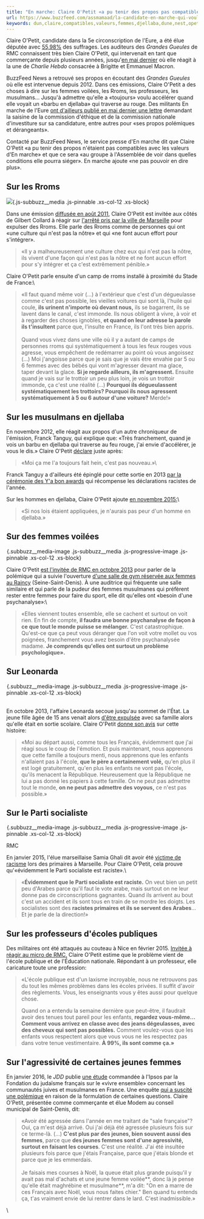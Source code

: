 ```yaml
---
title: "En marche: Claire O'Petit «a pu tenir des propos pas compatibles avec les valeurs» du mouvement"
url: https://www.buzzfeed.com/assmamaad/la-candidate-en-marche-qui-voulait-accelerer-en-voyant-un?utm_term=.ulWAxz829#.gb3A5m0Do
keywords: dun,claire,compatibles,valeurs,femmes,djellaba,dune,nest,opetit,rroms,propos,marche,cest,mouvement
---
```

Claire O'Petit, candidate dans la 5e circonscription de l'Eure, a été élue députée avec [55,98%](http://elections.interieur.gouv.fr/legislatives-2017/027/02705.html) des suffrages. Les auditeurs des *Grandes Gueules* de RMC connaissent très bien Claire O\'Petit, qui intervenait en tant que commerçante depuis plusieurs années, jusqu\'[en mai dernier](http://rmc.bfmtv.com/mediaplayer/video/pascal-perri-et-claire-o-petit-chargent-lourdement-charlie-hebdo-943399.html) où elle réagit à la une de *Charlie Hebdo* consacrée à Brigitte et Emmanuel Macron.

BuzzFeed News a retrouvé ses propos en écoutant des *Grandes Gueules* où elle est intervenue depuis 2012. Dans ces émissions, Claire O\'Petit a des choses à dire sur les femmes voilées, les Rroms, les professeurs, les musulmans\... Jusqu\'à admettre qu\'elle a «toujours» voulu accélérer quand elle voyait un «barbu en djellaba» qui traverse au rouge. Des militants En marche de l\'Eure [ont d\'ailleurs publié en mai dernier une lettre](https://actu.fr/normandie/eure_27/la-republique-marche-militants-leure-divises-par-leur-candidate-grande-gueule-claire-opetit_2225300.html) demandant la saisine de la commission d\'éthique et de la commission nationale d\'investiture sur sa candidature, entre autres pour «ses propos polémiques et dérangeants».

Contacté par BuzzFeed News, le service presse d'En marche dit que Claire O'Petit «a pu tenir des propos n'étaient pas compatibles avec les valeurs d'En marche» et que ce sera «au groupe à l'Assemblée de voir dans quelles conditions elle pourra siéger». En marche ajoute «ne pas pouvoir en dire plus».

Sur les Rroms
-------------

![](https://img.buzzfeed.com/buzzfeed-static/static/2017-06/16/12/asset/buzzfeed-prod-fastlane-02/sub-buzz-12505-1497631173-1.jpg?downsize=700%3A%2A&output-quality=auto&output-format=auto&output-quality=auto&output-format=auto&downsize=360:*){.js-subbuzz__media .js-pinnable .xs-col-12 .xs-block}

Dans une émission [diffusée en août 2011](https://www.youtube.com/watch?v=vBVsBtAbvyY), Claire O\'Petit est invitée aux côtés de Gilbert Collard à réagir sur [l\'arrêté pris par la ville de Marseille](http://www.20minutes.fr/societe/768474-20110809-marseille-ville-prend-arrete-expulser-roms) pour expulser des Rroms. Elle parle des Rroms comme de personnes qui ont «une culture qui n'est pas la nôtre» et qui «ne font aucun effort pour s\'intégrer».

> «lI y a malheureusement une culture chez eux qui n'est pas la nôtre, ils vivent d'une façon qui n'est pas la nôtre et ne font aucun effort pour s'y intégrer et ça c'est extrêmement pénible.»

Claire O'Petit parle ensuite d'un camp de rroms installé à proximité du Stade de France:\

> «Il faut quand même voir (\...) à l\'extérieur que c'est d'un dégueulasse comme c'est pas possible, les vieilles voitures qui sont là, l'huile qui coule, **ils urinent n'importe où devant nous,** ils se bagarrent, ils se lavent dans le canal, c'est immonde. Ils nous obligent à vivre, à voir et à regarder des choses ignobles, **et quand on leur adresse la parole ils t'insultent** parce que, l'insulte en France, ils l'ont très bien appris.\
> \
> Quand vous vivez dans une ville où il y a autant de camps de personnes rroms qui systématiquement à tous les feux rouges vous agresse, vous empêchent de redémarrer au point où vous angoissez (\...) Moi j'angoisse parce que je sais que je vais être envahie par 5 ou 6 femmes avec des bébés qui vont m'agresser devant ma glace, taper devant la glace. **Si je regarde ailleurs, ils m'agressent.** Ensuite quand je vais sur le trottoir un peu plus loin, je vois un trottoir immonde, ça c'est une réalité (\...) **Pourquoi ils dégueulassent systématiquement les trottoirs? Pourquoi ils nous agressent systématiquement à 5 ou 6 autour d'une voiture?** Merde!»

Sur les musulmans en djellaba
-----------------------------

En novembre 2012, elle réagit aux propos d\'un autre chroniqueur de l\'émission, Franck Tanguy, qui explique que: «Très franchement, quand je vois un barbu en djellaba qui traverse au feu rouge, j\'ai envie d\'accélérer, je vous le dis.» Claire O\'Petit [déclare](https://www.youtube.com/watch?v=FDe1oiDSaS8) juste après:

> «Moi ça me l'a toujours fait hein, c'est pas nouveau.»\

Franck Tanguy a d\'ailleurs été épinglé pour cette sortie en 2013 [par la cérémonie des Y\'a bon awards](http://www.lesinrocks.com/2013/06/11/actualite/ya-bon-awards-les-cesar-du-racisme-episode-4-11401963/) qui récompense les déclarations racistes de l\'année.

Sur les hommes en djellaba, Claire O\'Petit ajoute [en novembre 2015:](https://twitter.com/GG_RMC/status/667279885233057792)\

> «Si nos lois étaient appliquées, je n\'aurais pas peur d\'un homme en djellaba.»

Sur des femmes voilées 
-----------------------

![](data:image/gif;base64,R0lGODlhAQABAIAAAAAAAP///yH5BAEAAAAALAAAAAABAAEAAAIBRAA7){.subbuzz__media-image .js-subbuzz__media .js-progressive-image .js-pinnable .xs-col-12 .xs-block}

Claire O\'Petit [est l\'invitée de RMC en octobre 2013](https://www.youtube.com/watch?v=EZ_izrMP9Do) pour parler de la polémique qui a suivie l\'ouverture [d\'une salle de gym réservée aux femmes au Raincy](http://www.lemonde.fr/societe/article/2013/09/30/au-raincy-polemique-autour-d-un-club-de-gym-reserve-aux-femmes_3487094_3224.html) (Seine-Saint-Denis). À une auditrice qui fréquente une salle similaire et qui parle de la pudeur des femmes musulmanes qui préfèrent rester entre femmes pour faire du sport, elle dit qu\'elles ont «besoin d\'une psychanalyse»:\

> «Elles viennent toutes ensemble, elle se cachent et surtout on voit rien. En fin de compte, **il faudra une bonne psychanalyse de façon à ce que tout le monde puisse se mélanger.** C'est catastrophique. Qu'est-ce que ça peut vous déranger que l'on voit votre mollet ou vos poignées, franchement vous avez besoin d'être psychanalysée madame. **Je comprends qu'elles ont surtout un problème psychologique».**

Sur Leonarda 
-------------

![](data:image/gif;base64,R0lGODlhAQABAIAAAAAAAP///yH5BAEAAAAALAAAAAABAAEAAAIBRAA7){.subbuzz__media-image .js-subbuzz__media .js-progressive-image .js-pinnable .xs-col-12 .xs-block}

\
En octobre 2013, l\'affaire Leonarda secoue jusqu\'au sommet de l\'État. La jeune fille âgée de 15 ans venait alors [d\'être expulsée](http://www.liberation.fr/societe/2013/10/16/expulsion-de-leonarda-ce-qui-s-est-passe_939954) avec sa famille alors qu\'elle était en sortie scolaire. Claire O\'Petit [donne son avis](http://rmc.bfmtv.com/emission/claire-opetit-heureusement-quon-na-pas-donne-papiers-a-famille-leonarda-533334.html) sur cette histoire:

> «Moi au départ aussi, comme tous les Français, évidemment que j'ai réagi sous le coup de l'émotion. Et puis maintenant, nous apprenons que cette famille a toujours menti, nous apprenons que les enfants n'allaient pas à l'école, **que le père a certainement volé,** qu'en plus il est logé gratuitement, qu'en plus les enfants ne vont pas l'école, qu'ils menacent la République. Heureusement que la République ne lui a pas donné les papiers à cette famille. On ne peut pas admettre tout le monde, **on ne peut pas admettre des voyous,** ce n'est pas possible.»

Sur le Parti socialiste
-----------------------

![](data:image/gif;base64,R0lGODlhAQABAIAAAAAAAP///yH5BAEAAAAALAAAAAABAAEAAAIBRAA7){.subbuzz__media-image .js-subbuzz__media .js-progressive-image .js-pinnable .xs-col-12 .xs-block}

RMC

En janvier 2015, l\'élue marseillaise Samia Ghali dit avoir été [victime de racisme](http://www.lci.fr/france/samia-ghali-dit-avoir-ete-victime-de-racisme-lors-des-primaires-a-marseille-1518750.html) lors des primaires à Marseille. Pour Claire O\'Petit, cela prouve qu\'«évidemment le Parti socialiste est raciste».\

> «**Évidemment que le Parti socialiste est raciste.** On veut bien un petit peu d'Arabes parce qu\'il faut le vote arabe, mais surtout on ne leur donne pas de circonscriptions gagnantes. Quand ils arrivent au bout c'est un accident et ils sont tous en train de se mordre les doigts. Les socialistes sont des **racistes primaires et ils se servent des Arabes**\... Et je parle de la direction!»

Sur les professeurs d\'écoles publiques
---------------------------------------

Des militaires ont été attaqués au couteau à Nice en février 2015. [Invitée à réagir au micro de RMC,](https://www.youtube.com/watch?v=rfjlvhC1gI0) Claire O\'Petit estime que le problème vient de l\'école publique et de l\'Éducation nationale. Répondant à un professeur, elle caricature toute une profession:

> «L'école publique est d'un laxisme incroyable, nous ne retrouvons pas du tout les mêmes problèmes dans les écoles privées. Il suffit d'avoir des règlements. Vous, les enseignants vous y êtes aussi pour quelque chose.
>
> Quand on a entendu la semaine dernière que peut-être, il faudrait avoir des tenues tout pareil pour les enfants, **regardez vous-même\... Comment vous arrivez en classe avec des jeans dégeulasses, avec des cheveux qui sont pas possibles.** Comment voulez-vous que les enfants vous respectent alors que vous vous ne les respectez pas dans votre tenue vestimentaire. **À 99%, ils sont comme ça.»**

Sur l\'agressivité de certaines jeunes femmes
---------------------------------------------

En janvier 2016, le *JDD* publie [une étude](http://www.lejdd.fr/Societe/Religion/Enquete-Ipsos-la-grande-peur-des-juifs-de-France-770743) commandée à l\'Ipsos par la Fondation du judaïsme français sur le «vivre ensemble» concernant les communautés juives et musulmanes en France. Une enquête [qui a suscité une polémique](https://www.buzzfeed.com/adriensenecat/racisme-et-antisemitisme-la-recette-contestee-du-sondage-cho?utm_term=.ji8bgP5gl#.dp6WmwnmP) en raison de la formulation de certaines questions. Claire O\'Petit, présentée comme commerçante et élue Modem au conseil municipal de Saint-Denis, dit:

> «Avoir été agressée dans l'année en me traitant de \"sale française\"? Oui, ça m'est déjà arrivé. Oui j'ai déjà été agressée plusieurs fois sur ce terme-là. (\...) **C'est plus par des jeunes, bien souvent aussi des femmes**, parce que **des jeunes femmes sont d'une agressivité, surtout en faisant les courses**. C'est une réalité. J'ai été insultée plusieurs fois parce que j'étais Française, parce que j'étais blonde et parce que je les emmerdais.\
> \
> Je faisais mes courses à Noël, la queue était plus grande puisqu\'il y avait pas mal d'achats et une jeune femme voilée**, donc là je pense qu'elle était maghrébine et musulmane**, m'a dit: \"On en a marre de ces Français avec Noël, vous nous faites chier.\" Ben quand tu entends ça, t'as vraiment envie de lui rentrer dans le lard. C'est inadmissible.»

\
